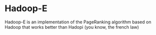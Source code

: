 # Hadoop-E
Hadoop-E is an implementation of the PageRanking algorithm based on Hadoop that works better than Hadopi (you know, the french law)
